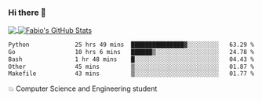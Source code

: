 ### Hi there 👋
<a href="https://github.com/fabiovincenzi/fabiovincenzi">
  <img align="center" src="https://github-readme-stats.vercel.app/api/top-langs/?username=fabiovincenzi&title_color=ffffff&text_color=c9cacc&icon_color=2bbc8a&bg_color=1d1f21&langs_count=3" />
</a>
<a href="https://github.com/fabiovincenzi/fabiovincenzi">
  <img align="center" src="https://github-readme-stats.vercel.app/api?username=fabiovincenzi&show_icons=true&line_height=27&count_private=true&title_color=ffffff&text_color=c9cacc&icon_color=2bbc8a&bg_color=1d1f21" alt="Fabio's GitHub Stats" />
</a>
<!--START_SECTION:waka-->

```txt
Python             25 hrs 49 mins  ███████████████▓░░░░░░░░░   63.29 %
Go                 10 hrs 6 mins   ██████▒░░░░░░░░░░░░░░░░░░   24.78 %
Bash               1 hr 48 mins    █░░░░░░░░░░░░░░░░░░░░░░░░   04.43 %
Other              45 mins         ▒░░░░░░░░░░░░░░░░░░░░░░░░   01.87 %
Makefile           43 mins         ▒░░░░░░░░░░░░░░░░░░░░░░░░   01.77 %
```

<!--END_SECTION:waka-->

:boom: Computer Science and Engineering student
